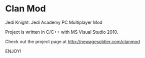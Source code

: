 Clan Mod
=========

Jedi Knight: Jedi Academy PC Multiplayer Mod

Project is written in C/C++ with MS Visual Studio 2010. 

Check out the project page at http://newagesoldier.com/clanmod

ENJOY!
